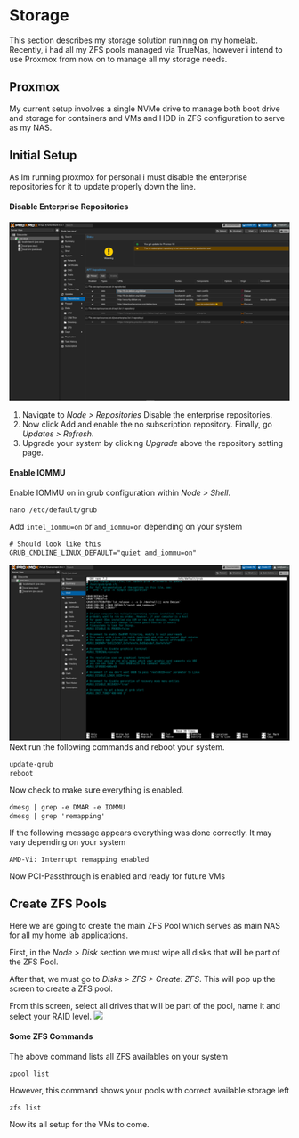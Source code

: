 # Storage
This section describes my storage solution runinng on my homelab. Recently, i had all my ZFS pools managed via TrueNas, however i intend to use Proxmox from now on to manage all my storage needs.

## Proxmox
My current setup involves a single NVMe drive to manage both boot drive and storage for containers and VMs and HDD in ZFS configuration to serve as my NAS.

## Initial Setup
As Im running proxmox for personal i must disable the enterprise repositories for it to update properly down the line. 

#### Disable Enterprise Repositories
![](https://github.com/mateuspim/homelab/blob/main/assets/proxmox_enterprise_repo.png?raw=true)
1. Navigate to _Node > Repositories_ Disable the enterprise repositories.
2. Now click Add and enable the no subscription repository. Finally, go _Updates > Refresh_.
3. Upgrade your system by clicking _Upgrade_ above the repository setting page.

#### Enable IOMMU
Enable IOMMU on in grub configuration within _Node > Shell_.
```
nano /etc/default/grub
```
Add `intel_iommu=on` or `amd_iommu=on` depending on your system
```
# Should look like this
GRUB_CMDLINE_LINUX_DEFAULT="quiet amd_iommu=on"
```
![](https://github.com/mateuspim/homelab/blob/main/assets/proxmox_enable_iommu.png?raw=true)
Next run the following commands and reboot your system.
```
update-grub
reboot
```
Now check to make sure everything is enabled.
```
dmesg | grep -e DMAR -e IOMMU
dmesg | grep 'remapping'
```
If the following message appears everything was done correctly. It may vary depending on your system
```
AMD-Vi: Interrupt remapping enabled
```
Now PCI-Passthrough is enabled and ready for future VMs

## Create ZFS Pools

Here we are going to create the main ZFS Pool which serves as main NAS for all my home lab applications.

First, in the _Node > Disk_ section we must wipe all disks that will be part of the ZFS Pool.

After that, we must go to _Disks > ZFS > Create: ZFS_. This will pop up the screen to create a ZFS pool.

From this screen, select all drives that will be part of the pool, name it and select your RAID level.
![](https://github.com/mateuspim/homelab)

#### Some ZFS Commands

The above command lists all ZFS availables on your system
```
zpool list
```
However, this command shows your pools with correct available storage left 
```
zfs list
```

Now its all setup for the VMs to come.